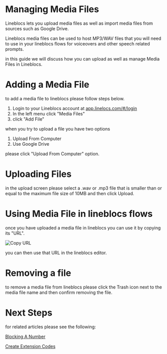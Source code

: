 # Managing Media Files

Lineblocs lets you upload media files as well as import media files from sources such as Google Drive. 

Lineblocs media files can be used to host MP3/WAV files that you will need to use in your lineblocs flows for voiceovers and other speech related prompts.

in this guide we will discuss how you can upload as well as manage Media Files in Lineblocs.

# Adding a Media File

to add a media file to lineblocs please follow steps below.

1. Login to your Lineblocs account at [app.linelocs.com/#/login](http://app.lineblocs.com/#/login)
2. In the left menu click "Media Files"
3. click "Add File"

when you try to upload a file you have two options

1. Upload From Computer
2. Use Google Drive

please click "Upload From Computer" option.

# Uploading Files

in the upload screen please select a .wav or .mp3 file that is smaller than or equal to the maximum file size of 10MB and then click Upload.

# Using Media File in lineblocs flows

once you have uploaded a media file in lineblocs you can use it by copying its "URL".

![Copy URL](/img/frontend/docs/mediafiles/copy-url.png)

you can then use that URL in the lineblocs editor.


# Removing a file

to remove a media file from lineblocs please click the Trash icon next to the media file name and then confirm removing the file.

# Next Steps

for related articles please see the following:

[Blocking A Number](http://lineblocs.com/resources/other-topics/blocking-a-number)

[Create Extension Codes](http://lineblocs.com/resources/other-topics/create-extension-codes)

